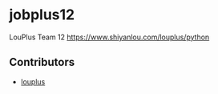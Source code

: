 # jobplus12
LouPlus Team 12 https://www.shiyanlou.com/louplus/python

## Contributors

* [louplus](https://github.com/louplus)
